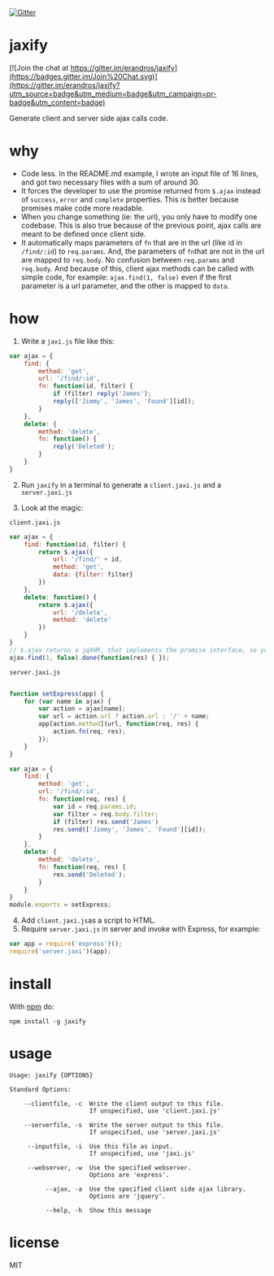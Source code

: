 [![Gitter](https://badges.gitter.im/Join%20Chat.svg)](https://gitter.im/erandros/jaxify?utm_source=badge&utm_medium=badge&utm_campaign=pr-badge)

# jaxify

[![Join the chat at https://gitter.im/erandros/jaxify](https://badges.gitter.im/Join%20Chat.svg)](https://gitter.im/erandros/jaxify?utm_source=badge&utm_medium=badge&utm_campaign=pr-badge&utm_content=badge)

Generate client and server side ajax calls code.

# why

* Code less. In the README.md example, I wrote an input file of 16 lines, and got two necessary files with a sum of around 30.  
* It forces the developer to use the promise returned from `$.ajax` instead of `success`, `error` and `complete` properties. This is better because promises make code more readable.  
* When you change something (ie: the url), you only have to modify one codebase. This is also true because of the previous point, ajax calls are meant to be defined once client side.  
* It automatically maps parameters of `fn` that are in the url (like id in `/find/:id`) to `req.params`. And, the parameters of `fn`that are not in the url are mapped to `req.body`. No confusion between `req.params` and `req.body`. And because of this, client ajax methods can be called with simple code, for example: `ajax.find(1, false)` even if the first parameter is a url parameter, and the other is mapped to `data`.

# how

1) Write a `jaxi.js` file like this:
```javascript
var ajax = {
    find: {
        method: 'get',
        url: '/find/:id',
        fn: function(id, filter) {
            if (filter) reply('James');
            reply(['Jimmy', 'James', 'Found'][id]);
        }
    },
    delete: {
        method: 'delete',
        fn: function() {
            reply('Deleted');
        }
    }
}
```

2) Run `jaxify` in a terminal to generate a `client.jaxi.js` and a `server.jaxi.js`

3) Look at the magic:  

`client.jaxi.js`
```javascript
var ajax = {
    find: function(id, filter) {
        return $.ajax({
            url: '/find/' + id,
            method: 'get',
            data: {filter: filter}
        })
    },
    delete: function() {
        return $.ajax({
            url: '/delete',
            method: 'delete'
        })
    }
}
// $.ajax returns a jqXHR, that implements the promise interface, so you can do 
ajax.find(1, false).done(function(res) { });
```  

`server.jaxi.js`
```javascript

function setExpress(app) {
    for (var name in ajax) {
        var action = ajax[name];
        var url = action.url ? action.url : '/' + name;
        app[action.method](url, function(req, res) {
            action.fn(req, res);
        });
    }
}

var ajax = {
    find: {
        method: 'get',
        url: '/find/:id',
        fn: function(req, res) {
            var id = req.params.id;
            var filter = req.body.filter;
            if (filter) res.send('James')
			res.send(['Jimmy', 'James', 'Found'][id]);
        }
    },
    delete: {
        method: 'delete',
        fn: function(req, res) {
            res.send('Deleted');
        }
    }
}
module.exports = setExpress;
```

4) Add `client.jaxi.js`as a script to HTML.  
5) Require `server.jaxi.js` in server and invoke with Express, for example:
```javascript
var app = require('express')();
require('server.jaxi')(app);
```

# install

With [npm](http://npmjs.org) do:

```
npm install -g jaxify
```

# usage

```
Usage: jaxify {OPTIONS}

Standard Options:

    --clientfile, -c  Write the client output to this file.
                      If unspecified, use 'client.jaxi.js'
		      
    --serverfile, -s  Write the server output to this file.
                      If unspecified, use 'server.jaxi.js'

     --inputfile, -i  Use this file as input.
                      If unspecified, use 'jaxi.js'
    		     
     --webserver, -w  Use the specified webserver.
                      Options are 'express'.

          --ajax, -a  Use the specified client side ajax library.
                      Options are 'jquery'.

          --help, -h  Show this message
```

# license

MIT
